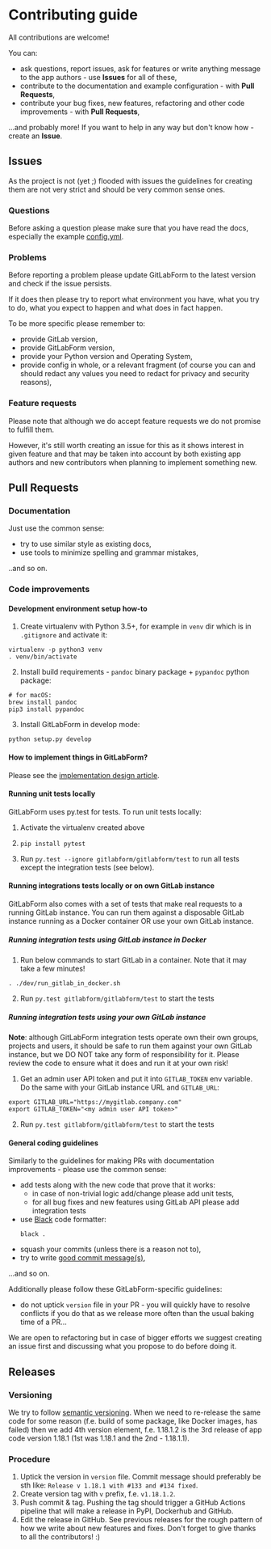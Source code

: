 # Contributing guide

All contributions are welcome!

You can:
* ask questions, report issues, ask for features or write anything message to the app authors - use **Issues** for all
of these,
* contribute to the documentation and example configuration - with **Pull Requests**, 
* contribute your bug fixes, new features, refactoring and other code improvements - with **Pull Requests**,

...and probably more! If you want to help in any way but don't know how - create an **Issue**.

## Issues

As the project is not (yet ;) flooded with issues the guidelines for creating them are not very strict
and should be very common sense ones.

### Questions

Before asking a question please make sure that you have read the docs, especially the example 
[config.yml](https://github.com/egnyte/gitlabform/blob/master/config.yml).  


### Problems

Before reporting a problem please update GitLabForm to the latest version and check if the issue persists.

If it does then please try to report what environment you have, what you try to do, what you expect to happen
and what does in fact happen.

To be more specific please remember to:
* provide GitLab version,
* provide GitLabForm version,
* provide your Python version and Operating System,
* provide config in whole, or a relevant fragment (of course you can and should redact any values you need
to redact for privacy and security reasons),

### Feature requests

Please note that although we do accept feature requests we do not promise to fulfill them.

However, it's still worth creating an issue for this as it shows interest in given feature and that may be taken
into account by both existing app authors and new contributors when planning to implement something new.

## Pull Requests

### Documentation

Just use the common sense:

* try to use similar style as existing docs,
* use tools to minimize spelling and grammar mistakes,

..and so on.

### Code improvements

#### Development environment setup how-to

1. Create virtualenv with Python 3.5+, for example in `venv` dir which is in `.gitignore` and activate it:
```
virtualenv -p python3 venv
. venv/bin/activate
```

2. Install build requirements - `pandoc` binary package + `pypandoc` python package:
```
# for macOS:
brew install pandoc  
pip3 install pypandoc
```

3. Install GitLabForm in develop mode:
```
python setup.py develop
```

#### How to implement things in GitLabForm?

Please see the [implementation design article](docs/IMPLEMENTATION_DESIGN.md).

#### Running unit tests locally

GitLabForm uses py.test for tests. To run unit tests locally:

1. Activate the virtualenv created above

2. `pip install pytest`

3. Run `py.test --ignore gitlabform/gitlabform/test` to run all tests except the integration tests (see below).

#### Running integrations tests locally or on own GitLab instance

GitLabForm also comes with a set of tests that make real requests to a running GitLab instance. You can run them
against a disposable GitLab instance running as a Docker container OR use your own GitLab instance.

##### Running integration tests using GitLab instance in Docker

1. Run below commands to start GitLab in a container. Note that it may take a few minutes!

```
. ./dev/run_gitlab_in_docker.sh
```

2. Run `py.test gitlabform/gitlabform/test` to start the tests

##### Running integration tests using your own GitLab instance

**Note**: although GitLabForm integration tests operate own their own groups, projects and users, it should be safe
to run them against your own GitLab instance, but we DO NOT take any form of responsibility for it. Please review 
the code to ensure what it does and run it at your own risk!

1. Get an admin user API token and put it into `GITLAB_TOKEN` env variable. Do the same with your GitLab instance URL
and `GITLAB_URL`:
```
export GITLAB_URL="https://mygitlab.company.com"
export GITLAB_TOKEN="<my admin user API token>"
```

2. Run `py.test gitlabform/gitlabform/test` to start the tests

#### General coding guidelines

Similarly to the guidelines for making PRs with documentation improvements - please use the common sense:

* add tests along with the new code that prove that it works:
  * in case of non-trivial logic add/change please add unit tests,
  * for all bug fixes and new features using GitLab API please add integration tests
* use [Black](https://github.com/psf/black) code formatter:
  ```
  black .
  ```
* squash your commits (unless there is a reason not to),
* try to write [good commit message(s)](https://chris.beams.io/posts/git-commit/),
 
...and so on.

Additionally please follow these GitLabForm-specific guidelines:
* do not uptick `version` file in your PR - you will quickly have to resolve conflicts if you do that as we release more often than the usual baking time of a PR...

We are open to refactoring but in case of bigger efforts we suggest creating an issue first and discussing
what you propose to do before doing it.

## Releases

### Versioning

We try to follow [semantic versioning](https://semver.org/). When we need to re-release the same code for some reason
(f.e. build of some package, like Docker images, has failed) then we add 4th version element, f.e. 1.18.1.2 is the
3rd release of app code version 1.18.1 (1st was 1.18.1 and the 2nd - 1.18.1.1).

### Procedure

1. Uptick the version in `version` file. Commit message should preferably be sth like:
   `Release v 1.18.1 with #133 and #134 fixed`.
2. Create version tag with `v` prefix, f.e. `v1.18.1.2`.
3. Push commit & tag. Pushing the tag should trigger a GitHub Actions pipeline that will make a release in PyPI,
Dockerhub and GitHub.
4. Edit the release in GitHub. See previous releases for the rough pattern of how we write about new features
and fixes. Don't forget to give thanks to all the contributors! :)
